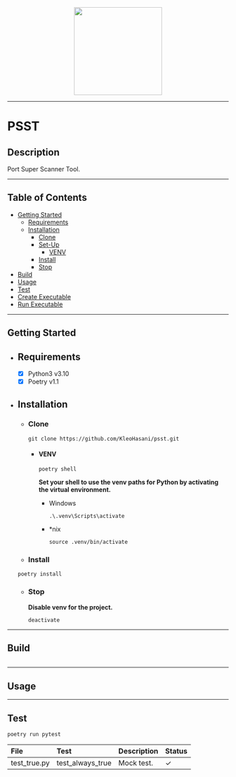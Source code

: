 <div id="header" align="center">
  <img src="https://media.giphy.com/media/26xBLq0QJdxy57CV2/giphy.gif" width="200"/>
</div>

---

# PSST

## Description

Port Super Scanner Tool.

---

## Table of Contents

- [Getting Started](#getting-started)
  - [Requirements](#requirements)
  - [Installation](#installation)
    - [Clone](#clone)
    - [Set-Up](#set-up)
      - [VENV](#venv)
    - [Install](#install)
    - [Stop](#stop)
- [Build](#build)
- [Usage](#usage)
- [Test](#test)
- [Create Executable](#create-executable)
- [Run Executable](#run-executable)

---

## Getting Started

- ## Requirements

  - [x] Python3 v3.10
  - [x] Poetry v1.1

- ## Installation

  - ### Clone

    ```shell
    git clone https://github.com/KleoHasani/psst.git
    ```
    - #### VENV

      ```shell
      poetry shell
      ```

      **Set your shell to use the venv paths for Python by activating the virtual environment.**
      - Windows

        ```shell
        .\.venv\Scripts\activate
        ```

      - *nix
        ```shell
        source .venv/bin/activate
        ```

  - ### Install

  ```python3
  poetry install
  ```

  - ### Stop

    **Disable venv for the project.**

    ```shell
    deactivate
    ```

---

## Build

```shell

```

---

## Usage

---

## Test

```shell
poetry run pytest
```

| File         | Test             | Description | Status   |
| :----------- | :--------------- | :---------- | :------- |
| test_true.py | test_always_true | Mock test.  | &#10003; |